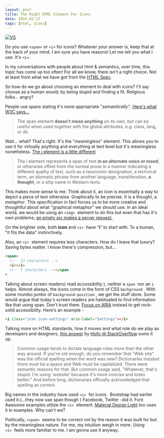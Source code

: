 ```yaml
---
layout: post
title: The Right HTML Element For Icons
date: 2015-02-17
tags: [html, icons]
---
```


[![ VS ](/assets/images/2015/02/span_vs_i.avif)](/assets/images/2015/02/span_vs_i.avif)

Do you use `<span>` or `<i>` for icons? Whatever your answer is, keep that at the back of your mind. I am sure you have reasons! Let me tell you what I use. It's `<i>`.

In my conversations with people about html & semantics, over time, this topic has come up too often! For all we know, there isn't a right choice. Not at least from what we have got from the [HTML Spec](http://www.w3.org/TR/html5/text-level-semantics.html).

So how do we go about choosing an element to deal with icons? I'll say choose as a human would; by being stupid and finding a fit. Religious folks... angry?

People use spans stating it's more appropriate "_semantically"_. [Here's what W3C says...](http://www.w3.org/TR/html5/text-level-semantics.html#the-span-element)

> The span element **doesn't mean anything** on its own, but can be useful when used together with the global attributes, e.g. class, lang, or dir.

Wait... what? That's right. It's the "_meaningless_" element. This allows you to use it for virtually anything and everything at text level but it's meaningless nonetheless. [The i element is a little different](http://www.w3.org/TR/html5/text-level-semantics.html#the-i-element)

> The i element represents a span of text **in an alternate voice or mood**, or otherwise offset from the normal prose in a manner indicating a different quality of text, such as a taxonomic designation, a technical term, an idiomatic phrase from another language, transliteration, **a thought**, or a ship name in Western texts.

This makes more sense to me. Think about it, an icon is essentially a way to depict a piece of text otherwise. Graphically to be precise. It is a thought, a _metaphor_. This specification in fact forces us to be more creative and thoughtful about what "graphical metaphor" we should use. In an ideal world, we would be using an `<img>`  element to do this but even that has it's own problems; [an empty src makes a server request.](http://www.nczonline.net/posts/2009/11/30/empty-image-src-can-destroy-your-site/)

On the brighter side, both **icon** and `<i>`  have "**i**" to start with. To a human, "it fits the data" instinctively.

Also, an `<i>`  element requires less characters. How do I leave that luxury? Saving bytes matter. I know there's compression, but...

```html
<span>
  <!-- 13 characters -->
  <i></i>
  <!-- 7 characters --></span
>
```

Talking about screen readers( read _accessibility_ ), neither a `span`  nor an `i`  helps. Almost always, the icons come in the form of CSS `background` . With some mumbo jumbo of `background-position` , we get the stuff done. Some would argue that today's screen readers are habituated to find information like that using span. Don't trust them. [Focus on ARIA](https://developer.mozilla.org/en-US/docs/Web/Accessibility/ARIA) instead to get rock-solid accessibility. Here's an example -

```html
<i class="icon icon-settings" aria-label="Settings"></i>
```

Talking more on HTML standards, how it moves and what role do we play as developers and designers, [this answer](http://stackoverflow.com/questions/11135261/should-i-use-i-tag-for-icons-instead-of-span#answer-14555422) by [Holly @ StackOverflow](http://stackoverflow.com/users/650537/holly) sums it up.

> Common usage tends to dictate language rules more than the other way around. If you're old enough, do you remember that "Web site" was the official spelling when the word was new? Dictionaries insisted there must be a space and Web must be capitalized. There were semantic reasons for that. But common usage said, "Whatever, that's stupid. I'm using 'website' because it's more concise and looks better." And before long, dictionaries officially acknowledged that spelling as correct.

Big names in the industry have used `<i>`  for icons.  Bootstrap had earlier used it.(...they now use span though ) Facebook, Twitter -did it. Font Awesome examples utilize the `<i>`  element. [Material Design Light](https://getmdl.io) too uses it in examples. Why can't we?

Politically, `<span>`  seems to be correct not by the reason it was built for but by the meaningless nature. For me, my intuition weigh in more. Using `<i>`  feels more familiar to me. I am gonna use it anyway.

